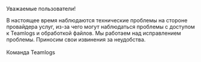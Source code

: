 Уважаемые пользователи! 

В настоящее время наблюдаются технические проблемы на стороне провайдера услуг, из-за чего могут наблюдаться проблемы с доступом к Teamlogs и обработкой файлов. Мы работаем над исправлением проблемы. Приносим свои извинения за неудобства.
<br><br>
Команда Teamlogs